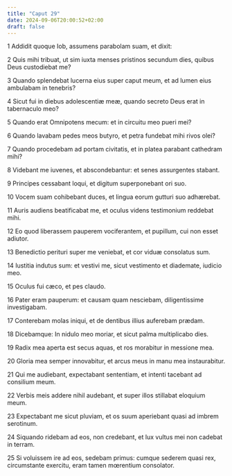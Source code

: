 ```yaml
---
title: "Caput 29"
date: 2024-09-06T20:00:52+02:00
draft: false
---
```



1 Addidit quoque Iob, assumens parabolam suam, et dixit:

2 Quis mihi tribuat, ut sim iuxta menses pristinos secundum dies, quibus Deus custodiebat me?

3 Quando splendebat lucerna eius super caput meum, et ad lumen eius ambulabam in tenebris?

4 Sicut fui in diebus adolescentiæ meæ, quando secreto Deus erat in tabernaculo meo?

5 Quando erat Omnipotens mecum: et in circuitu meo pueri mei?

6 Quando lavabam pedes meos butyro, et petra fundebat mihi rivos olei?

7 Quando procedebam ad portam civitatis, et in platea parabant cathedram mihi?

8 Videbant me iuvenes, et abscondebantur: et senes assurgentes stabant.

9 Principes cessabant loqui, et digitum superponebant ori suo.

10 Vocem suam cohibebant duces, et lingua eorum gutturi suo adhærebat.

11 Auris audiens beatificabat me, et oculus videns testimonium reddebat mihi.

12 Eo quod liberassem pauperem vociferantem, et pupillum, cui non esset adiutor.

13 Benedictio perituri super me veniebat, et cor viduæ consolatus sum.

14 Iustitia indutus sum: et vestivi me, sicut vestimento et diademate, iudicio meo.

15 Oculus fui cæco, et pes claudo.

16 Pater eram pauperum: et causam quam nesciebam, diligentissime investigabam.

17 Conterebam molas iniqui, et de dentibus illius auferebam prædam.

18 Dicebamque: In nidulo meo moriar, et sicut palma multiplicabo dies.

19 Radix mea aperta est secus aquas, et ros morabitur in messione mea.

20 Gloria mea semper innovabitur, et arcus meus in manu mea instaurabitur.

21 Qui me audiebant, expectabant sententiam, et intenti tacebant ad consilium meum.

22 Verbis meis addere nihil audebant, et super illos stillabat eloquium meum.

23 Expectabant me sicut pluviam, et os suum aperiebant quasi ad imbrem serotinum.

24 Siquando ridebam ad eos, non credebant, et lux vultus mei non cadebat in terram.

25 Si voluissem ire ad eos, sedebam primus: cumque sederem quasi rex, circumstante exercitu, eram tamen mœrentium consolator.

